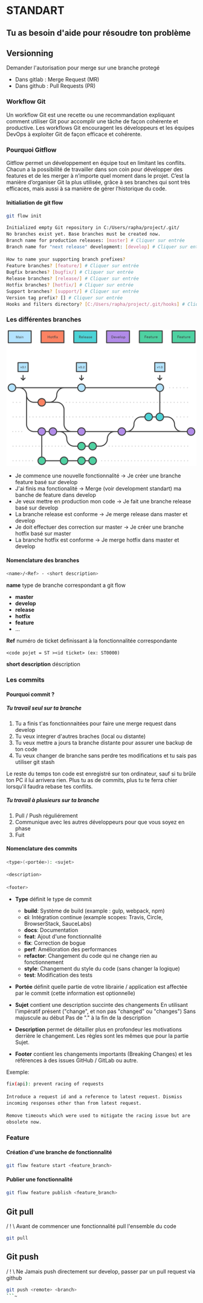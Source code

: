 # STANDART

## Tu as besoin d'aide pour résoudre ton problème




## Versionning

Demander l'autorisation pour merge sur une branche protegé
- Dans gitlab : Merge Request (MR) 
- Dans github : Pull Requests (PR) 

### Workflow Git

Un workflow Git est une recette ou une recommandation expliquant comment utiliser Git pour accomplir une tâche de façon cohérente et productive. Les workflows Git encouragent les développeurs et les équipes DevOps à exploiter Git de façon efficace et cohérente.

### Pourquoi Gitflow

Gitflow permet un développement en équipe tout en limitant les conflits. Chacun a la possibilité de travailler dans son coin pour développer des features et de les merger à n’importe quel moment dans le projet. C’est la manière d’organiser Git la plus utilisée, grâce à ses branches qui sont très efficaces, mais aussi à sa manière de gérer l’historique du code.

#### Initialiation de git flow

```bash 
git flow init
```

```bash 
Initialized empty Git repository in C:/Users/rapha/project/.git/ 
No branches exist yet. Base branches must be created now.
Branch name for production releases: [master] # Cliquer sur entrée
Branch name for "next release" development: [develop] # Cliquer sur entrée

How to name your supporting branch prefixes?
Feature branches? [feature/] # Cliquer sur entrée
Bugfix branches? [bugfix/] # Cliquer sur entrée
Release branches? [release/] # Cliquer sur entrée
Hotfix branches? [hotfix/] # Cliquer sur entrée
Support branches? [support/] # Cliquer sur entrée
Version tag prefix? [] # Cliquer sur entrée
Hooks and filters directory? [C:/Users/rapha/project/.git/hooks] # Cliquer sur entrée
```

### Les différentes branches 

![Branches git flow](../../asset/media/gitflow.svg)

- Je commence une nouvelle fonctionnalité -> Je créer une branche feature basé sur develop
- J'ai finis ma fonctionalité -> Merge (voir development standart) ma banche de feature dans develop
- Je veux mettre en production mon code -> Je fait une branche release basé sur develop
- La branche release est conforme -> Je merge release dans master et develop
- Je doit effectuer des correction sur master -> Je créer une branche hotfix basé sur master
- La branche hotfix est conforme -> Je merge hotfix dans master et develop

#### Nomenclature des branches

```bash
<name>/<Ref> - <short description>
```

**name** type de branche correspondant a git flow
- **master**
- **develop**
- **release** 
- **hotfix** 
- **feature** 
- ... 

**Ref** numéro de ticket definissant à la fonctionnalitée correspondante

```<code pojet = ST ><id ticket> (ex: ST0000)```

**short description** déscription


### Les commits 

#### Pourquoi commit ?

##### Tu travail seul sur ta branche

1. Tu a finis t'as fonctionnaitées pour faire une merge request dans develop 
2. Tu veux integrer d'autres braches (local ou distante)
3. Tu veux mettre a jours ta branche distante pour assurer une backup de ton code
4. Tu veux changer de branche sans perdre tes modifications et tu sais pas utiliser git stash

Le reste du temps ton code est enregistré sur ton ordinateur, sauf si tu brûle ton PC il lui arrivera rien. 
Plus tu as de commits, plus tu te ferra chier lorsqu'il faudra rebase tes conflits. 

##### Tu travail à plusieurs sur ta branche

1. Pull / Push réguliérement
2. Communique avec les autres développeurs pour que vous soyez en phase 
3. Fuit 

#### Nomenclature des commits 

```bash
<type>(<portée>): <sujet>

<description>

<footer>
```

- **Type** définit le type de commit
  - **build**: Système de build (example : gulp, webpack, npm)
  - **ci**: Intégration continue (example scopes: Travis, Circle, BrowserStack, SauceLabs)
  - **docs**: Documentation
  - **feat**: Ajout d'une fonctionnalité
  - **fix**: Correction de bogue
  - **perf**: Amélioration des performances
  - **refactor**: Changement du code qui ne change rien au fonctionnement
  - **style**: Changement du style du code (sans changer la logique)
  - **test**: Modification des tests

- **Portée** définit quelle partie de votre librairie / application est affectée par le commit (cette information est optionnelle)

- **Sujet** contient une description succinte des changements
En utilisant l'impératif présent ("change", et non pas "changed" ou "changes")
Sans majuscule au début
Pas de "." à la fin de la description

- **Description** permet de détailler plus en profondeur les motivations derrière le changement. Les règles sont les mêmes que pour la partie Sujet.

- **Footer** contient les changements importants (Breaking Changes) et les références à des issues GitHub / GitLab ou autre.

Exemple: 

```bash 
fix(api): prevent racing of requests

Introduce a request id and a reference to latest request. Dismiss
incoming responses other than from latest request.

Remove timeouts which were used to mitigate the racing issue but are
obsolete now.
```

### Feature 

#### Création d'une branche de fonctionnalité

```bash 
git flow feature start <feature_branch>
```

#### Publier une fonctionnalité

```bash 
git flow feature publish <feature_branch>
```


## Git pull

/ ! \ Avant de commencer une fonctionnalité pull l'ensemble du code 
```bash 
git pull
```

## Git push

/ ! \  Ne Jamais push directement sur develop, passer par un pull request via github
```bash 
git push <remote> <branch>
```~